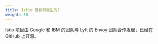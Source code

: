 ```yaml
---
title: Istio 是如何诞生的?
weight: 50
---
```


Istio 项目由 Google 和 IBM 的团队与 Lyft 的 Envoy 团队合作发起，已经在 GitHub 上开源。
